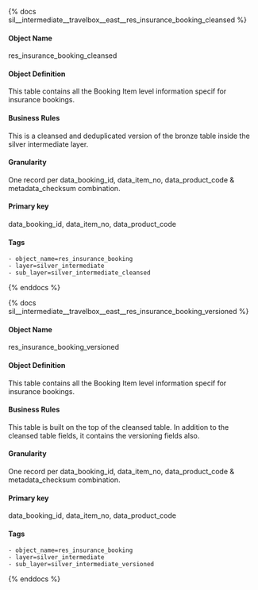 {% docs sil__intermediate__travelbox__east__res_insurance_booking_cleansed %}

#### Object Name
res_insurance_booking_cleansed

#### Object Definition
This table contains all the Booking Item level information specif for insurance bookings.

#### Business Rules
This is a cleansed and deduplicated version of the bronze table inside the silver intermediate layer.

#### Granularity
One record per data_booking_id, data_item_no, data_product_code & metadata_checksum combination.

#### Primary key
data_booking_id, data_item_no, data_product_code

#### Tags
    - object_name=res_insurance_booking
    - layer=silver_intermediate
    - sub_layer=silver_intermediate_cleansed

{% enddocs %}

{% docs sil__intermediate__travelbox__east__res_insurance_booking_versioned %}

#### Object Name
res_insurance_booking_versioned

#### Object Definition
This table contains all the Booking Item level information specif for insurance bookings.

#### Business Rules
This table is built on the top of the cleansed table. In addition to the cleansed table fields, it contains the versioning fields also.

#### Granularity
One record per data_booking_id, data_item_no, data_product_code & metadata_checksum combination.

#### Primary key
data_booking_id, data_item_no, data_product_code

#### Tags
    - object_name=res_insurance_booking
    - layer=silver_intermediate
    - sub_layer=silver_intermediate_versioned

{% enddocs %}